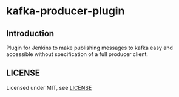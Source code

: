 # kafka-producer-plugin

## Introduction

Plugin for Jenkins to make publishing messages to kafka easy and accessible without specification of a full producer client.

## LICENSE

Licensed under MIT, see [LICENSE](LICENSE.md)


